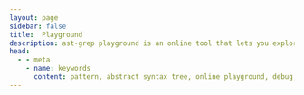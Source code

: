 ```yaml
---
layout: page
sidebar: false
title:  Playground
description: ast-grep playground is an online tool that lets you explore AST, debug custom lint rules, and inspect code rewriting with instant feedback.
head:
  - - meta
    - name: keywords
      content: pattern, abstract syntax tree, online playground, debug, refactor, dart, javascript, python, rust, go, scala, ruby
---
```


<script setup>
import App from './src/App.vue'
</script>

<App/>
